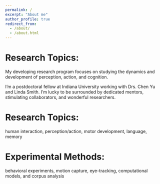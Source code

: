 ```yaml
---
permalink: /
excerpt: "About me"
author_profile: true
redirect_from: 
  - /about/
  - /about.html
---
```


Research Topics:
======
My developing research program focuses on studying the dynamics and development of perception, action, and cognition.  

I’m a postdoctoral fellow at Indiana University working with Drs. Chen Yu and Linda Smith. I’m lucky to be surrounded by dedicated mentors, stimulating collaborators, and wonderful researchers. 

Research Topics:
======
human interaction, perception/action, motor development, language, memory

Experimental Methods:
======
behavioral experiments, motion capture, eye-tracking, computational models, and corpus analysis





